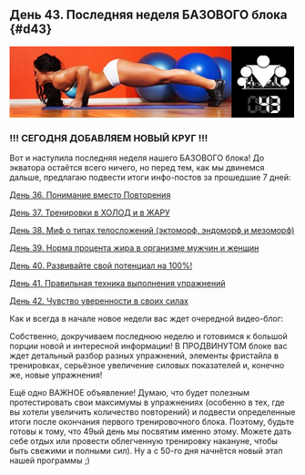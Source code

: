## День 43. Последняя неделя БАЗОВОГО блока {#d43}

![](src/img/43.jpg)

### !!! СЕГОДНЯ ДОБАВЛЯЕМ НОВЫЙ КРУГ !!!

Вот и наступила последняя неделя нашего БАЗОВОГО блока! До экватора остаётся всего ничего, но перед тем, как мы двинемся дальше, предлагаю подвести итоги инфо-постов за прошедшие 7 дней: 

[День 36. Понимание вместо Повторения](#d36)

[День 37. Тренировки в ХОЛОД и в ЖАРУ](#d37)

[День 38. Миф о типах телосложений (эктоморф, эндоморф и мезоморф)](#d38)

[День 39. Норма процента жира в организме мужчин и женщин](#d39)

[День 40. Развивайте свой потенциал на 100%!](#d40)

[День 41. Правильная техника выполнения упражнений](#d41)

[День 42. Чувство уверенности в своих силах](#d42)

Как и всегда в начале новое недели вас ждет очередной видео-блог: 

Собственно, докручиваем последнюю неделю и готовимся к большой порции новой и интересной информации! В ПРОДВИНУТОМ блоке вас ждет детальный разбор разных упражнений, элементы фристайла в тренировках, серьёзное увеличение силовых показателей и, конечно же, новые упражнения! 

Ещё одно ВАЖНОЕ объявление! Думаю, что будет полезным протестировать свои максимумы в упражнениях (особенно в тех, где вы хотели увеличить количество повторений) и подвести определенные итоги после окончания первого тренировочного блока. Поэтому, будьте готовы к тому, что 49ый день мы посвятим именно этому. Можете дать себе отдых или провести облегченную тренировку накануне, чтобы быть свежими и полными сил). Ну а с 50-го дня начнётся новый этап нашей программы ;) 

